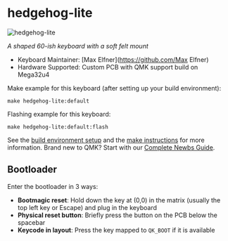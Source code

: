 # hedgehog-lite

![hedgehog-lite](https://imgur.com/a/vMM5kzg)

*A shaped 60-ish keyboard with a soft felt mount*

* Keyboard Maintainer: [Max Elfner](https://github.com/Max Elfner)
* Hardware Supported: Custom PCB with QMK support build on Mega32u4

Make example for this keyboard (after setting up your build environment):

    make hedgehog-lite:default

Flashing example for this keyboard:

    make hedgehog-lite:default:flash

See the [build environment setup](https://docs.qmk.fm/#/getting_started_build_tools) and the [make instructions](https://docs.qmk.fm/#/getting_started_make_guide) for more information. Brand new to QMK? Start with our [Complete Newbs Guide](https://docs.qmk.fm/#/newbs).

## Bootloader

Enter the bootloader in 3 ways:

* **Bootmagic reset**: Hold down the key at (0,0) in the matrix (usually the top left key or Escape) and plug in the keyboard
* **Physical reset button**: Briefly press the button on the PCB below the spacebar
* **Keycode in layout**: Press the key mapped to `QK_BOOT` if it is available
